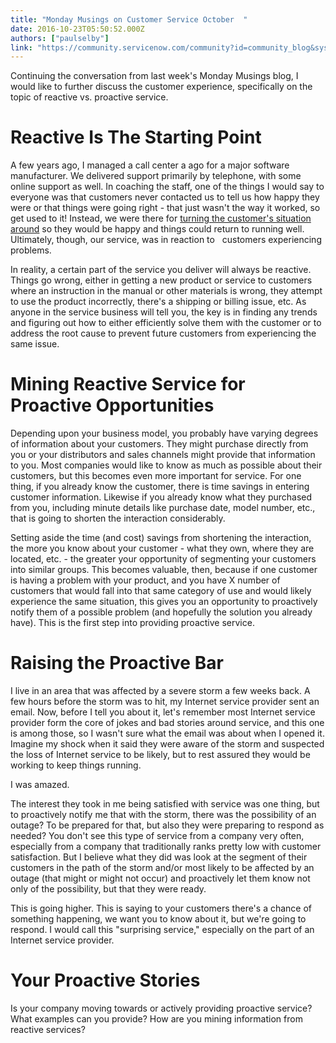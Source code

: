 ```yaml
---
title: "Monday Musings on Customer Service October  "
date: 2016-10-23T05:50:52.000Z
authors: ["paulselby"]
link: "https://community.servicenow.com/community?id=community_blog&sys_id=2ccdaea9dbd0dbc01dcaf3231f9619e5"
---
```

<p>Continuing the conversation from last week's Monday Musings blog, I would like to further discuss the customer experience, specifically on the topic of reactive vs. proactive service.</p><p></p><h1>Reactive Is The Starting Point</h1><p>A few years ago, I managed a call center a ago for a major software manufacturer. We delivered support primarily by telephone, with some online support as well. In coaching the staff, one of the things I would say to everyone was that customers never contacted us to tell us how happy they were or that things were going right - that just wasn't the way it worked, so get used to it! Instead, we were there for <span style="text-decoration: underline;">turning the customer's situation around</span> so they would be happy and things could return to running well. Ultimately, though, our service, was in reaction to   customers experiencing problems.</p><p></p><p>In reality, a certain part of the service you deliver will always be reactive. Things go wrong, either in getting a new product or service to customers where an instruction in the manual or other materials is wrong, they attempt to use the product incorrectly, there's a shipping or billing issue, etc. As anyone in the service business will tell you, the key is in finding any trends and figuring out how to either efficiently solve them with the customer or to address the root cause to prevent future customers from experiencing the same issue.</p><p></p><h1>Mining Reactive Service for Proactive Opportunities</h1><p>Depending upon your business model, you probably have varying degrees of information about your customers. They might purchase directly from you or your distributors and sales channels might provide that information to you. Most companies would like to know as much as possible about their customers, but this becomes even more important for service. For one thing, if you already know the customer, there is time savings in entering customer information. Likewise if you already know what they purchased from you, including minute details like purchase date, model number, etc., that is going to shorten the interaction considerably.</p><p></p><p>Setting aside the time (and cost) savings from shortening the interaction, the more you know about your customer - what they own, where they are located, etc. - the greater your opportunity of segmenting your customers into similar groups. This becomes valuable, then, because if one customer is having a problem with your product, and you have X number of customers that would fall into that same category of use and would likely experience the same situation, this gives you an opportunity to proactively notify them of a possible problem (and hopefully the solution you already have). This is the first step into providing proactive service.</p><p></p><h1>Raising the Proactive Bar</h1><p>I live in an area that was affected by a severe storm a few weeks back. A few hours before the storm was to hit, my Internet service provider sent an email. Now, before I tell you about it, let's remember most Internet service provider form the core of jokes and bad stories around service, and this one is among those, so I wasn't sure what the email was about when I opened it. Imagine my shock when it said they were aware of the storm and suspected the loss of Internet service to be likely, but to rest assured they would be working to keep things running.</p><p></p><p>I was amazed.</p><p></p><p>The interest they took in me being satisfied with service was one thing, but to proactively notify me that with the storm, there was the possibility of an outage? To be prepared for that, but also they were preparing to respond as needed? You don't see this type of service from a company very often, especially from a company that traditionally ranks pretty low with customer satisfaction. But I believe what they did was look at the segment of their customers in the path of the storm and/or most likely to be affected by an outage (that might or might not occur) and proactively let them know not only of the possibility, but that they were ready.</p><p></p><p>This is going higher. This is saying to your customers there's a chance of something happening, we want you to know about it, but we're going to respond. I would call this "surprising service," especially on the part of an Internet service provider.</p><p></p><h1>Your Proactive Stories</h1><p>Is your company moving towards or actively providing proactive service? What examples can you provide? How are you mining information from reactive services?</p>